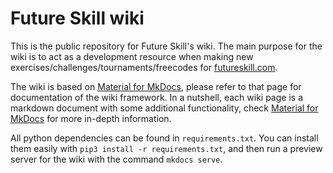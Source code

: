 # Future Skill wiki
This is the public repository for Future Skill's wiki.
The main purpose for the wiki is to act as a development resource when making new exercises/challenges/tournaments/freecodes for [futureskill.com](https://futureskill.com).

The wiki is based on [Material for MkDocs](https://squidfunk.github.io/mkdocs-material/), please refer to that page for documentation of the wiki framework.
In a nutshell, each wiki page is a markdown document with some additional functionality, check [Material for MkDocs](https://squidfunk.github.io/mkdocs-material/) for more in-depth information.

All python dependencies can be found in `requirements.txt`.
You can install them easily with `pip3 install -r requirements.txt`, and then run a preview server for the wiki with the command `mkdocs serve`.
